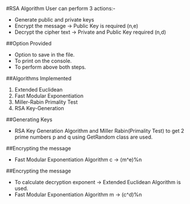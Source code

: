 #RSA Algorithm
User can perform 3 actions:-
- Generate public and private keys
- Encrypt the message -> Public Key is required (n,e)
- Decrypt the cipher text -> Private and Public Key required (n,d)

##Option Provided
- Option to save in the file.
- To print on the console.
- To perform above both steps.

##Algorithms Implemented
1) Extended Euclidean
2) Fast Modular Exponentiation
3) Miller-Rabin Primality Test
4) RSA Key-Generation

##Generating Keys
- RSA Key Generation Algorithm and Miller Rabin(Primality Test) to get 2 prime numbers p and q using GetRandom class are used.

##Encrypting the message
- Fast Modular Exponentiation Algorithm
    c -> (m^e)%n 
    
##Encrypting the message
- To calculate decryption exponent -> Extended Euclidean Algorithm is used.
- Fast Modular Exponentiation Algorithm
    m -> (c^d)%n 
    


